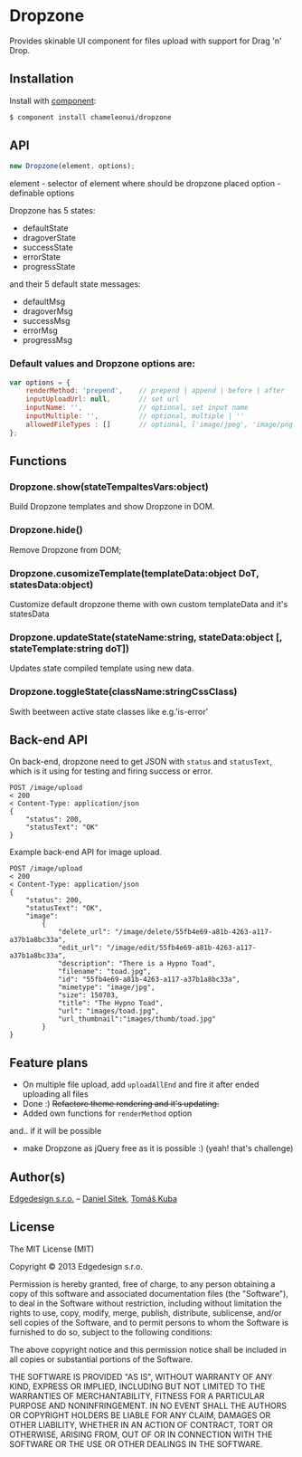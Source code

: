# Dropzone

Provides skinable UI component for files upload with support for Drag 'n' Drop.

## Installation

Install with [component](http://component.io):

```sh
$ component install chameleonui/dropzone
```


## API

```js
new Dropzone(element, options);
```

element - selector of element where should be dropzone placed
option - definable options

Dropzone has 5 states:

* defaultState
* dragoverState
* successState
* errorState
* progressState

and their 5 default state messages:

* defaultMsg
* dragoverMsg
* successMsg
* errorMsg
* progressMsg


### Default values and Dropzone options are:

```js
var options = {
    renderMethod: 'prepend',    // prepend | append | before | after
    inputUploadUrl: null,       // set url
    inputName: '',              // optional, set input name
    inputMultiple: '',          // optional, multiple | ''
    allowedFileTypes : []       // optional, ['image/jpeg', 'image/png'] | []
};
```


## Functions

### Dropzone.show(stateTempaltesVars:object)

Build Dropzone templates and show Dropzone in DOM.

### Dropzone.hide()

Remove Dropzone from DOM;

### Dropzone.cusomizeTemplate(templateData:object DoT, statesData:object)

Customize default dropzone theme with own custom templateData and it's statesData

### Dropzone.updateState(stateName:string, stateData:object [, stateTemplate:string doT])

Updates state compiled template using new data.

### Dropzone.toggleState(className:stringCssClass)

Swith beetween active state classes like e.g.'is-error'



## Back-end API

On back-end, dropzone need to get JSON with `status` and `statusText`, which is it using for testing and firing success or error.

```
POST /image/upload
< 200
< Content-Type: application/json
{
    "status": 200,
    "statusText": "OK"
}
```

Example back-end API for image upload.

```
POST /image/upload
< 200
< Content-Type: application/json
{
    "status": 200,
    "statusText": "OK",
    "image":
        {
            "delete_url": "/image/delete/55fb4e69-a81b-4263-a117-a37b1a8bc33a",
            "edit_url": "/image/edit/55fb4e69-a81b-4263-a117-a37b1a8bc33a",
            "description": "There is a Hypno Toad",
            "filename": "toad.jpg",
            "id": "55fb4e69-a81b-4263-a117-a37b1a8bc33a",
            "mimetype": "image/jpg",
            "size": 150703,
            "title": "The Hypno Toad",
            "url": "images/toad.jpg",
            "url_thumbnail":"images/thumb/toad.jpg"
        }
}
```


## Feature plans

* On multiple file upload, add `uploadAllEnd` and fire it after ended uploading all files
* Done :) ~~Refactore theme rendering and it's updating.~~
* Added own functions for `renderMethod` option

and.. if it will be possible

* make Dropzone as jQuery free as it is possible :) (yeah! that's challenge)


## Author(s)

[Edgedesign s.r.o.](http://www.edgedesing.cz) – [Daniel Sitek](https://github.com/danielsitek), [Tomáš Kuba](https://github.com/tomaskuba)

## License

The MIT License (MIT)

Copyright © 2013 Edgedesign s.r.o.

Permission is hereby granted, free of charge, to any person obtaining a copy
of this software and associated documentation files (the "Software"), to deal
in the Software without restriction, including without limitation the rights
to use, copy, modify, merge, publish, distribute, sublicense, and/or sell
copies of the Software, and to permit persons to whom the Software is
furnished to do so, subject to the following conditions:

The above copyright notice and this permission notice shall be included in
all copies or substantial portions of the Software.

THE SOFTWARE IS PROVIDED "AS IS", WITHOUT WARRANTY OF ANY KIND, EXPRESS OR
IMPLIED, INCLUDING BUT NOT LIMITED TO THE WARRANTIES OF MERCHANTABILITY,
FITNESS FOR A PARTICULAR PURPOSE AND NONINFRINGEMENT. IN NO EVENT SHALL THE
AUTHORS OR COPYRIGHT HOLDERS BE LIABLE FOR ANY CLAIM, DAMAGES OR OTHER
LIABILITY, WHETHER IN AN ACTION OF CONTRACT, TORT OR OTHERWISE, ARISING FROM,
OUT OF OR IN CONNECTION WITH THE SOFTWARE OR THE USE OR OTHER DEALINGS IN
THE SOFTWARE.
